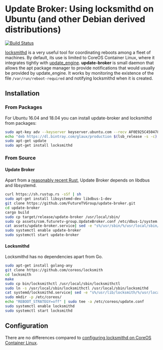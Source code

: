 # Update Broker: Using locksmithd on Ubuntu (and other Debian derived distributions)

[![Build Status](https://dev.azure.com/glaux/update-broker/_apis/build/status/ngrewe.update-broker?branchName=master)](https://dev.azure.com/glaux/update-broker/_build/latest?definitionId=1&branchName=master)

[locksmithd](https://github.com/coreos/locksmithd) is a very useful tool for coordinating reboots among a fleet of machines. By default, its use is limited to CoreOS Container Linux, where it integrates tightly with [update\_engine](https://github.com/coreos/update_engine). **update-broker** is small daemon that allows the apt package manager to provide notifications that would usually be provided by update\_engine. It works by monitoring the existence of the file `/var/run/reboot-required` and
notifying locksmithd when it is created.

## Installation

### From Packages

For Ubuntu 16.04 and 18.04 you can install update-broker and locksmithd from packages:

```sh
sudo apt-key adv --keyserver keyserver.ubuntu.com --recv AF0E925C4504784BF4E0FFF0C90E4BD2B36E75B9
echo "deb https://dl.bintray.com/glaux/production $(lsb_release -s -c) main" | sudo tee -a /etc/apt/sources.list.d/locksmithd.list
sudo apt-get update
sudo apt-get install locksmithd
```

### From Source

#### Update Broker

Apart from a [reasonably recent Rust](https://rustup.rs/), Update Broker depends on libdbus and libsystemd.

```sh
curl https://sh.rustup.rs -sSf | sh
sudo apt-get install libsystemd-dev libdbus-1-dev
git clone https://github.com/FutureTVGroup/update-broker.git
cd update-broker
cargo build
sudo cp target/release/update-broker /usr/local/sbin/
sudo cp assets/com.futuretv-group.UpdateBroker.conf /etc/dbus-1/system.d/
cat assets/update-broker.service| sed -e "s%/usr/sbin/%/usr/local/sbin/%" | sudo tee -a /etc/systemd/system/update-broker.service
sudo systemctl enable update-broker
sudo systemctl start update-broker
```

#### Locksmithd

Locksmithd has no dependencies apart from Go.

```sh
sudo apt-get install golang-any
git clone https://github.com/coreos/locksmith
cd locksmith
make
sudo cp bin/locksmithctl /usr/local/sbin/locksmithctl
sudo ln -s /usr/local/sbin/locksmithctl /usr/local/sbin/locksmithd
cat systemd/locksmithd.service| sed -e "s%/usr/lib/locksmith/%/usr/local/sbin/%" | sudo tee -a /etc/systemd/system/locksmithd.service
sudo mkdir -p /etc/coreos/
echo "REBOOT_STRATEGY=off" | sudo tee -a /etc/coreos/update.conf
sudo systemctl enable locksmithd
sudo systemctl start locksmithd
```

## Configuration

There are no differences compared to [configuring locksmithd on CoreOS Container Linux](https://github.com/coreos/locksmith#configuration).
